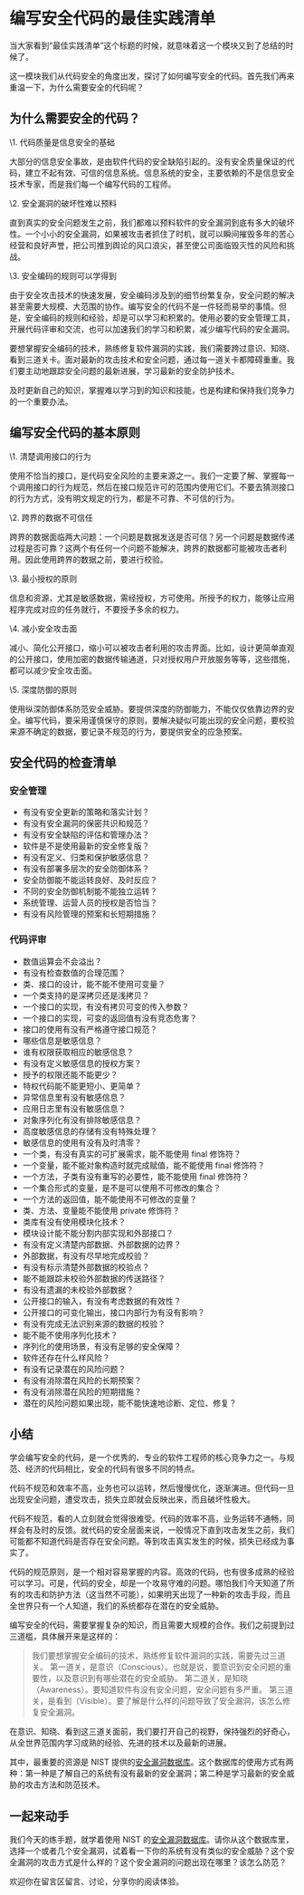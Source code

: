 

# 编写安全代码的最佳实践清单

当大家看到“最佳实践清单”这个标题的时候，就意味着这一个模块又到了总结的时候了。

这一模块我们从代码安全的角度出发，探讨了如何编写安全的代码。首先我们再来重温一下，为什么需要安全的代码呢？





## 为什么需要安全的代码？

\1. 代码质量是信息安全的基础

大部分的信息安全事故，是由软件代码的安全缺陷引起的。没有安全质量保证的代码，建立不起有效、可信的信息系统。信息系统的安全，主要依赖的不是信息安全技术专家，而是我们每一个编写代码的工程师。

\2. 安全漏洞的破坏性难以预料

直到真实的安全问题发生之前，我们都难以预料软件的安全漏洞到底有多大的破坏性。一个小小的安全漏洞，如果被攻击者抓住了时机，就可以瞬间摧毁多年的苦心经营和良好声誉，把公司推到舆论的风口浪尖，甚至使公司面临毁灭性的风险和挑战。

\3. 安全编码的规则可以学得到

由于安全攻击技术的快速发展，安全编码涉及到的细节纷繁复杂，安全问题的解决甚至需要大规模、大范围的协作。编写安全的代码不是一件轻而易举的事情。但是，安全编码的规则和经验，却是可以学习和积累的。使用必要的安全管理工具，开展代码评审和交流，也可以加速我们的学习和积累，减少编写代码的安全漏洞。

要想掌握安全编码的技术，熟练修复软件漏洞的实践，我们需要跨过意识、知晓、看到三道关卡。面对最新的攻击技术和安全问题，通过每一道关卡都障碍重重。我们要主动地跟踪安全问题的最新进展，学习最新的安全防护技术。

及时更新自己的知识，掌握难以学习到的知识和技能，也是构建和保持我们竞争力的一个重要办法。





## 编写安全代码的基本原则

\1. 清楚调用接口的行为

使用不恰当的接口，是代码安全风险的主要来源之一。我们一定要了解、掌握每一个调用接口的行为规范，然后在接口规范许可的范围内使用它们。不要去猜测接口的行为方式，没有明文规定的行为，都是不可靠、不可信的行为。

\2. 跨界的数据不可信任

跨界的数据面临两大问题：一个问题是数据发送是否可信？另一个问题是数据传递过程是否可靠？这两个有任何一个问题不能解决，跨界的数据都可能被攻击者利用。因此使用跨界的数据之前，要进行校验。

\3. 最小授权的原则

信息和资源，尤其是敏感数据，需经授权，方可使用。所授予的权力，能够让应用程序完成对应的任务就行，不要授予多余的权力。

\4. 减小安全攻击面

减小、简化公开接口，缩小可以被攻击者利用的攻击界面。比如，设计更简单直观的公开接口，使用加密的数据传输通道，只对授权用户开放服务等等，这些措施，都可以减少安全攻击面。

\5. 深度防御的原则

使用纵深防御体系防范安全威胁。要提供深度的防御能力，不能仅仅依靠边界的安全。编写代码，要采用谨慎保守的原则，要解决疑似可能出现的安全问题，要校验来源不确定的数据，要记录不规范的行为，要提供安全的应急预案。





## 安全代码的检查清单

### **安全管理**

- 有没有安全更新的策略和落实计划？
- 有没有安全漏洞的保密共识和规范？
- 有没有安全缺陷的评估和管理办法？
- 软件是不是使用最新的安全修复版？
- 有没有定义、归类和保护敏感信息？
- 有没有部署多层次的安全防御体系？
- 安全防御能不能运转良好、及时反应？
- 不同的安全防御机制能不能独立运转？
- 系统管理、运营人员的授权是否恰当？
- 有没有风险管理的预案和长短期措施？

### **代码评审**

- 数值运算会不会溢出？
- 有没有检查数值的合理范围？
- 类、接口的设计，能不能不使用可变量？
- 一个类支持的是深拷贝还是浅拷贝？
- 一个接口的实现，有没有拷贝可变的传入参数？
- 一个接口的实现，可变的返回值有没有竞态危害？
- 接口的使用有没有严格遵守接口规范？
- 哪些信息是敏感信息？
- 谁有权限获取相应的敏感信息？
- 有没有定义敏感信息的授权方案？
- 授予的权限还能不能更少？
- 特权代码能不能更短小、更简单？
- 异常信息里有没有敏感信息？
- 应用日志里有没有敏感信息？
- 对象序列化有没有排除敏感信息？
- 高度敏感信息的存储有没有特殊处理？
- 敏感信息的使用有没有及时清零？
- 一个类，有没有真实的可扩展需求，能不能使用 final 修饰符？
- 一个变量，能不能对象构造时就完成赋值，能不能使用 final 修饰符？
- 一个方法，子类有没有重写的必要性，能不能使用 final 修饰符？
- 一个集合形式的变量，是不是可以使用不可修改的集合？
- 一个方法的返回值，能不能使用不可修改的变量？
- 类、方法、变量能不能使用 private 修饰符？
- 类库有没有使用模块化技术？
- 模块设计能不能分割内部实现和外部接口？
- 有没有定义清楚内部数据、外部数据的边界？
- 外部数据，有没有尽早地完成校验？
- 有没有标示清楚外部数据的校验点？
- 能不能跟踪未校验外部数据的传送路径？
- 有没有遗漏的未校验外部数据？
- 公开接口的输入，有没有考虑数据的有效性？
- 公开接口的可变化输出，接口内部行为有没有影响？
- 有没有完成无法识别来源的数据的校验？
- 能不能不使用序列化技术？
- 序列化的使用场景，有没有足够的安全保障？
- 软件还存在什么样风险？
- 有没有记录潜在的风险问题？
- 有没有消除潜在风险的长期预案？
- 有没有消除潜在风险的短期措施？
- 潜在的风险问题如果出现，能不能快速地诊断、定位、修复？





## 小结

学会编写安全的代码，是一个优秀的、专业的软件工程师的核心竞争力之一。与规范、经济的代码相比，安全的代码有很多不同的特点。

代码不规范和效率不高，业务也可以运转，然后慢慢优化，逐渐演进。但代码一旦出现安全问题，遭受攻击，损失立即就会反映出来，而且破坏性极大。

代码不规范，看的人立刻就会觉得很难受。代码的效率不高，业务运转不通畅，同样会有及时的反馈。就代码的安全层面来说，一般情况下直到攻击发生之前，我们可能都不知道代码是否存在安全问题。等到攻击真实发生的时候，损失已经成为事实了。

代码的规范原则，是一个相对容易掌握的内容。高效的代码，也有很多成熟的经验可以学习。可是，代码的安全，却是一个攻易守难的问题。哪怕我们今天知道了所有的攻击和防护方法（这当然不可能），如果明天出现了一种新的攻击手段，而且全世界只有一个人知道，我们的系统都存在潜在的安全威胁。

编写安全的代码，需要掌握复杂的知识，而且需要大规模的合作。我们之前提到过三道槛，具体展开来是这样的：

> 我们要想掌握安全编码的技术，熟练修复软件漏洞的实践，需要先过三道关。
> 第一道关，是意识（Conscious）。也就是说，要意识到安全问题的重要性，以及意识到有哪些潜在的安全威胁。
> 第二道关，是知晓（Awareness）。要知道软件有没有安全问题，安全问题有多严重。
> 第三道关，是看到（Visible）。要了解是什么样的问题导致了安全漏洞，该怎么修复安全漏洞。

在意识、知晓、看到这三道关面前，我们要打开自己的视野，保持强烈的好奇心，从全世界范围内学习成熟的经验、先进的技术以及最新的进展。

其中，最重要的资源是 NIST 提供的[安全漏洞数据库](https://nvd.nist.gov/)。这个数据库的使用方式有两种：第一种是了解自己的系统有没有最新的安全漏洞；第二种是学习最新的安全威胁的攻击方法和防范技术。





## 一起来动手

我们今天的练手题，就学着使用 NIST 的[安全漏洞数据库](https://nvd.nist.gov/)。请你从这个数据库里，选择一个或者几个安全漏洞，试着看一下你的系统有没有类似的安全威胁？这个安全漏洞的攻击方式是什么样的？这个安全漏洞的问题出现在哪里？该怎么防范？

欢迎你在留言区留言、讨论，分享你的阅读体验。









































































































































































































































